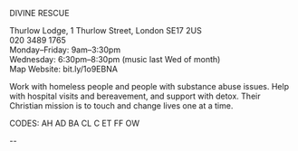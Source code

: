 DIVINE RESCUE

Thurlow Lodge, 1 Thurlow Street, London SE17 2US  
020 3489 1765  
Monday–Friday: 9am–3:30pm  
Wednesday: 6:30pm–8:30pm (music last Wed of month)  
Map   Website: bit.ly/1o9EBNA  

Work with homeless people and people with substance abuse issues. Help with hospital visits and bereavement, and support with detox. Their Christian mission is to touch and change lives one at a time.

CODES: AH AD BA CL C ET FF OW

--
